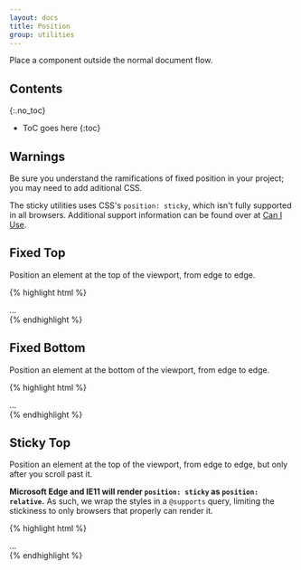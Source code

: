 ```yaml
---
layout: docs
title: Position
group: utilities
---
```


Place a component outside the normal document flow.

## Contents
{:.no_toc}

* ToC goes here
{:toc}

## Warnings

Be sure you understand the ramifications of fixed position in your project; you may need to add aditional CSS.

The sticky utilities uses CSS's `position: sticky`, which isn't fully supported in all browsers.  Additional support information can be found over at [Can I Use](http://caniuse.com/#feat=css-sticky).

## Fixed Top

Position an element at the top of the viewport, from edge to edge.

{% highlight html %}
<div class="fixed-top">...</div>
{% endhighlight %}

## Fixed Bottom

Position an element at the bottom of the viewport, from edge to edge.

{% highlight html %}
<div class="fixed-bottom">...</div>
{% endhighlight %}

## Sticky Top

Position an element at the top of the viewport, from edge to edge, but only after you scroll past it.

**Microsoft Edge and IE11 will render `position: sticky` as `position: relative`.** As such, we wrap the styles in a `@supports` query, limiting the stickiness to only browsers that properly can render it.

{% highlight html %}
<div class="sticky-top">...</div>
{% endhighlight %}
